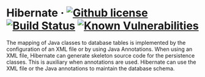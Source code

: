 # Hibernate &middot; [![Github license](https://img.shields.io/badge/license-Apache%202.0-purple.svg)](https://opensource.org/licenses/Apache-2.0) [![Build Status](https://travis-ci.org/Blahodatny/Hibernate.svg?branch=master)](https://travis-ci.org/Blahodatny/Hibernate) [![Known Vulnerabilities](https://snyk.io/test/github/Blahodatny/Hibernate/badge.svg?targetFile=build.gradle)](https://snyk.io/test/github/Blahodatny/Hibernate?targetFile=build.gradle)

The mapping of Java classes to database tables is implemented by the configuration of an
XML file or by using Java Annotations.
When using an XML file, Hibernate can generate skeleton source code for the persistence
classes.
This is auxiliary when annotations are used.
Hibernate can use the XML file or the Java annotations to maintain the database schema. 